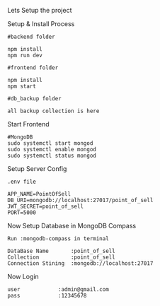 Lets Setup the project

Setup & Install Process

    #backend folder

    npm install
    npm run dev

    #frontend folder

    npm install
    npm start

    #db_backup folder

    all backup collection is here

Start Frontend

    #MongoDB
    sudo systemctl start mongod
    sudo systemctl enable mongod
    sudo systemctl status mongod

Setup Server Config

    .env file

    APP_NAME=PointOfSell
    DB_URI=mongodb://localhost:27017/point_of_sell
    JWT_SECRET=point_of_sell
    PORT=5000

Now Setup Database in MongoDB Compass

    Run :mongodb-compass in terminal

    DataBase Name       :point_of_sell
    Collection          :point_of_sell
    Connection Stining  :mongodb://localhost:27017

Now Login

    user            :admin@gmail.com
    pass            :12345678
